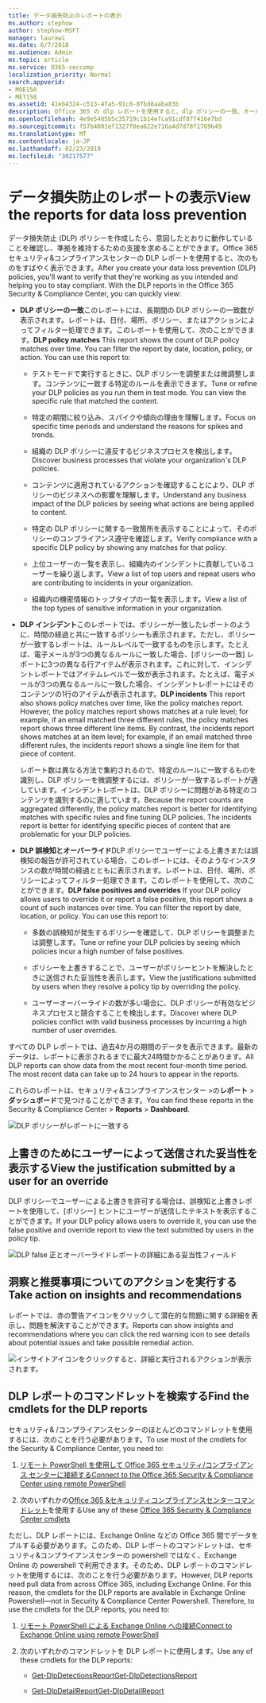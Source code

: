 ```yaml
---
title: データ損失防止のレポートの表示
ms.author: stephow
author: stephow-MSFT
manager: laurawi
ms.date: 6/7/2018
ms.audience: Admin
ms.topic: article
ms.service: O365-seccomp
localization_priority: Normal
search.appverid:
- MOE150
- MET150
ms.assetid: 41eb4324-c513-4fa5-91c8-8fbd8aaba83b
description: Office 365 の dlp レポートを使用すると、dlp ポリシーの一致、オーバーライド、誤検知の数をすばやく表示できます。時間の経過と共に、傾向の上下が変化するかどうかを確認します。レポートをさまざまな方法でフィルター処理します。そして、グラフ上の線上の点を選択して詳細を表示します。
ms.openlocfilehash: 4e9e5405b5c35719c1b14efca91cdf87f416e7bd
ms.sourcegitcommit: f57b4001ef1327f0ea622e716a4d7d78f1769b49
ms.translationtype: MT
ms.contentlocale: ja-JP
ms.lasthandoff: 02/23/2019
ms.locfileid: "30217577"
---
```

# <a name="view-the-reports-for-data-loss-prevention"></a><span data-ttu-id="c2b1c-103">データ損失防止のレポートの表示</span><span class="sxs-lookup"><span data-stu-id="c2b1c-103">View the reports for data loss prevention</span></span>

<span data-ttu-id="c2b1c-p101">データ損失防止 (DLP) ポリシーを作成したら、意図したとおりに動作していることを確認し、準拠を維持するための支援を求めることができます。Office 365 セキュリティ&amp;コンプライアンスセンターの DLP レポートを使用すると、次のものをすばやく表示できます。</span><span class="sxs-lookup"><span data-stu-id="c2b1c-p101">After you create your data loss prevention (DLP) policies, you'll want to verify that they're working as you intended and helping you to stay compliant. With the DLP reports in the Office 365 Security &amp; Compliance Center, you can quickly view:</span></span>
  
- <span data-ttu-id="c2b1c-p102">**DLP ポリシーの一致**このレポートには、長期間の DLP ポリシーの一致数が表示されます。レポートは、日付、場所、ポリシー、またはアクションによってフィルター処理できます。このレポートを使用して、次のことができます。</span><span class="sxs-lookup"><span data-stu-id="c2b1c-p102">**DLP policy matches** This report shows the count of DLP policy matches over time. You can filter the report by date, location, policy, or action. You can use this report to:</span></span> 
    
  - <span data-ttu-id="c2b1c-p103">テストモードで実行するときに、DLP ポリシーを調整または微調整します。コンテンツに一致する特定のルールを表示できます。</span><span class="sxs-lookup"><span data-stu-id="c2b1c-p103">Tune or refine your DLP policies as you run them in test mode. You can view the specific rule that matched the content.</span></span>
    
  - <span data-ttu-id="c2b1c-111">特定の期間に絞り込み、スパイクや傾向の理由を理解します。</span><span class="sxs-lookup"><span data-stu-id="c2b1c-111">Focus on specific time periods and understand the reasons for spikes and trends.</span></span>
    
  - <span data-ttu-id="c2b1c-112">組織の DLP ポリシーに違反するビジネスプロセスを検出します。</span><span class="sxs-lookup"><span data-stu-id="c2b1c-112">Discover business processes that violate your organization's DLP policies.</span></span>
    
  - <span data-ttu-id="c2b1c-113">コンテンツに適用されているアクションを確認することにより、DLP ポリシーのビジネスへの影響を理解します。</span><span class="sxs-lookup"><span data-stu-id="c2b1c-113">Understand any business impact of the DLP policies by seeing what actions are being applied to content.</span></span>
    
  - <span data-ttu-id="c2b1c-114">特定の DLP ポリシーに関する一致箇所を表示することによって、そのポリシーのコンプライアンス遵守を確認します。</span><span class="sxs-lookup"><span data-stu-id="c2b1c-114">Verify compliance with a specific DLP policy by showing any matches for that policy.</span></span>
    
  - <span data-ttu-id="c2b1c-115">上位ユーザーの一覧を表示し、組織内のインシデントに貢献しているユーザーを繰り返します。</span><span class="sxs-lookup"><span data-stu-id="c2b1c-115">View a list of top users and repeat users who are contributing to incidents in your organization.</span></span>
    
  - <span data-ttu-id="c2b1c-116">組織内の機密情報のトップタイプの一覧を表示します。</span><span class="sxs-lookup"><span data-stu-id="c2b1c-116">View a list of the top types of sensitive information in your organization.</span></span>
    
- <span data-ttu-id="c2b1c-p104">**DLP インシデント**このレポートでは、ポリシーが一致したレポートのように、時間の経過と共に一致するポリシーも表示されます。ただし、ポリシーが一致するレポートは、ルールレベルで一致するものを示します。たとえば、電子メールが3つの異なるルールに一致した場合、[ポリシーの一致] レポートに3つの異なる行アイテムが表示されます。これに対して、インシデントレポートではアイテムレベルで一致が表示されます。たとえば、電子メールが3つの異なるルールに一致した場合、インシデントレポートにはそのコンテンツの1行のアイテムが表示されます。</span><span class="sxs-lookup"><span data-stu-id="c2b1c-p104">**DLP incidents** This report also shows policy matches over time, like the policy matches report. However, the policy matches report shows matches at a rule level; for example, if an email matched three different rules, the policy matches report shows three different line items. By contrast, the incidents report shows matches at an item level; for example, if an email matched three different rules, the incidents report shows a single line item for that piece of content.</span></span> 
    
  <span data-ttu-id="c2b1c-p105">レポート数は異なる方法で集約されるので、特定のルールに一致するものを識別し、DLP ポリシーを微調整するには、ポリシーが一致するレポートが適しています。インシデントレポートは、DLP ポリシーに問題がある特定のコンテンツを識別するのに適しています。</span><span class="sxs-lookup"><span data-stu-id="c2b1c-p105">Because the report counts are aggregated differently, the policy matches report is better for identifying matches with specific rules and fine tuning DLP policies. The incidents report is better for identifying specific pieces of content that are problematic for your DLP policies.</span></span>
    
- <span data-ttu-id="c2b1c-p106">**DLP 誤検知とオーバーライド**DLP ポリシーでユーザーによる上書きまたは誤検知の報告が許可されている場合、このレポートには、そのようなインスタンスの数が時間の経過とともに表示されます。レポートは、日付、場所、ポリシーによってフィルター処理できます。このレポートを使用して、次のことができます。</span><span class="sxs-lookup"><span data-stu-id="c2b1c-p106">**DLP false positives and overrides** If your DLP policy allows users to override it or report a false positive, this report shows a count of such instances over time. You can filter the report by date, location, or policy. You can use this report to:</span></span> 
    
  - <span data-ttu-id="c2b1c-125">多数の誤検知が発生するポリシーを確認して、DLP ポリシーを調整または調整します。</span><span class="sxs-lookup"><span data-stu-id="c2b1c-125">Tune or refine your DLP policies by seeing which policies incur a high number of false positives.</span></span>
    
  - <span data-ttu-id="c2b1c-126">ポリシーを上書きすることで、ユーザーがポリシーヒントを解決したときに送信された妥当性を表示します。</span><span class="sxs-lookup"><span data-stu-id="c2b1c-126">View the justifications submitted by users when they resolve a policy tip by overriding the policy.</span></span>
    
  - <span data-ttu-id="c2b1c-127">ユーザーオーバーライドの数が多い場合に、DLP ポリシーが有効なビジネスプロセスと競合することを検出します。</span><span class="sxs-lookup"><span data-stu-id="c2b1c-127">Discover where DLP policies conflict with valid business processes by incurring a high number of user overrides.</span></span>
    
<span data-ttu-id="c2b1c-p107">すべての DLP レポートでは、過去4か月の期間のデータを表示できます。最新のデータは、レポートに表示されるまでに最大24時間かかることがあります。</span><span class="sxs-lookup"><span data-stu-id="c2b1c-p107">All DLP reports can show data from the most recent four-month time period. The most recent data can take up to 24 hours to appear in the reports.</span></span>
  
<span data-ttu-id="c2b1c-130">これらのレポートは、セキュリティ&amp;コンプライアンスセンター \>の**レポート** \> **ダッシュボード**で見つけることができます。</span><span class="sxs-lookup"><span data-stu-id="c2b1c-130">You can find these reports in the Security &amp; Compliance Center \> **Reports** \> **Dashboard**.</span></span>
  
![DLP ポリシーがレポートに一致する](media/117d20c9-d379-403f-ad68-1f5cd6c4e5cf.png)
  
## <a name="view-the-justification-submitted-by-a-user-for-an-override"></a><span data-ttu-id="c2b1c-132">上書きのためにユーザーによって送信された妥当性を表示する</span><span class="sxs-lookup"><span data-stu-id="c2b1c-132">View the justification submitted by a user for an override</span></span>

<span data-ttu-id="c2b1c-133">DLP ポリシーでユーザーによる上書きを許可する場合は、誤検知と上書きレポートを使用して、[ポリシー] ヒントにユーザーが送信したテキストを表示することができます。</span><span class="sxs-lookup"><span data-stu-id="c2b1c-133">If your DLP policy allows users to override it, you can use the false positive and override report to view the text submitted by users in the policy tip.</span></span>
  
![DLP false 正とオーバーライドレポートの詳細にある妥当性フィールド](media/e11e3126-026d-4e77-a16d-74a0686d1fa3.png)
  
## <a name="take-action-on-insights-and-recommendations"></a><span data-ttu-id="c2b1c-135">洞察と推奨事項についてのアクションを実行する</span><span class="sxs-lookup"><span data-stu-id="c2b1c-135">Take action on insights and recommendations</span></span>

<span data-ttu-id="c2b1c-136">レポートでは、赤の警告アイコンをクリックして潜在的な問題に関する詳細を表示し、問題を解決することができます。</span><span class="sxs-lookup"><span data-stu-id="c2b1c-136">Reports can show insights and recommendations where you can click the red warning icon to see details about potential issues and take possible remedial action.</span></span>
  
![インサイトアイコンをクリックすると、詳細と実行されるアクションが表示されます。](media/51782036-7299-4960-8175-75c2b1637159.png)
  
## <a name="find-the-cmdlets-for-the-dlp-reports"></a><span data-ttu-id="c2b1c-138">DLP レポートのコマンドレットを検索する</span><span class="sxs-lookup"><span data-stu-id="c2b1c-138">Find the cmdlets for the DLP reports</span></span>

<span data-ttu-id="c2b1c-139">セキュリティ&amp; /コンプライアンスセンターのほとんどのコマンドレットを使用するには、次のことを行う必要があります。</span><span class="sxs-lookup"><span data-stu-id="c2b1c-139">To use most of the cmdlets for the Security &amp; Compliance Center, you need to:</span></span>
  
1. [<span data-ttu-id="c2b1c-140">リモート PowerShell を使用して Office 365 セキュリティ/コンプライアンス センターに接続する</span><span class="sxs-lookup"><span data-stu-id="c2b1c-140">Connect to the Office 365 Security &amp; Compliance Center using remote PowerShell</span></span>](http://go.microsoft.com/fwlink/?LinkID=799771&amp;clcid=0x409)
    
2. <span data-ttu-id="c2b1c-141">次のいずれかの[Office 365 &amp;セキュリティコンプライアンスセンターコマンドレット](http://go.microsoft.com/fwlink/?LinkID=799772&amp;clcid=0x409)を使用する</span><span class="sxs-lookup"><span data-stu-id="c2b1c-141">Use any of these [Office 365 Security &amp; Compliance Center cmdlets](http://go.microsoft.com/fwlink/?LinkID=799772&amp;clcid=0x409)</span></span>
    
<span data-ttu-id="c2b1c-p108">ただし、DLP レポートには、Exchange Online などの Office 365 間でデータをプルする必要があります。このため、DLP レポートのコマンドレットは、セキュリティ&amp;コンプライアンスセンターの powershell ではなく、Exchange Online の powershell で利用できます。そのため、DLP レポートのコマンドレットを使用するには、次のことを行う必要があります。</span><span class="sxs-lookup"><span data-stu-id="c2b1c-p108">However, DLP reports need pull data from across Office 365, including Exchange Online. For this reason, the cmdlets for the DLP reports are available in Exchange Online Powershell—not in Security &amp; Compliance Center Powershell. Therefore, to use the cmdlets for the DLP reports, you need to:</span></span>
  
1. [<span data-ttu-id="c2b1c-145">リモート PowerShell による Exchange Online への接続</span><span class="sxs-lookup"><span data-stu-id="c2b1c-145">Connect to Exchange Online using remote PowerShell</span></span>](http://go.microsoft.com/fwlink/?LinkID=799773&amp;clcid=0x409)
    
2. <span data-ttu-id="c2b1c-146">次のいずれかのコマンドレットを DLP レポートに使用します。</span><span class="sxs-lookup"><span data-stu-id="c2b1c-146">Use any of these cmdlets for the DLP reports:</span></span>
    
      - [<span data-ttu-id="c2b1c-147">Get-DlpDetectionsReport</span><span class="sxs-lookup"><span data-stu-id="c2b1c-147">Get-DlpDetectionsReport</span></span>](http://go.microsoft.com/fwlink/?LinkID=799774&amp;clcid=0x409)
    
      - [<span data-ttu-id="c2b1c-148">Get-DlpDetailReport</span><span class="sxs-lookup"><span data-stu-id="c2b1c-148">Get-DlpDetailReport</span></span>](http://go.microsoft.com/fwlink/?LinkID=799775&amp;clcid=0x409)
    

